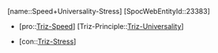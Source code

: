 ﻿---
type: TrizContradiction
aliases:
- Speed+Universality-Stress
license: CC BY-SA 4.0
copyright: https://github.com/SpocWeb
IsDeleted: false
IsReadOnly: false
Confidential: public
tags: 
- Triz/Contradiction
---
[name::Speed+Universality-Stress]
[SpocWebEntityId::23383]
+ [pro::[Triz-Speed](tech/Triz/Parameter/Triz-Speed.md)]
[Triz-Principle::[Triz-Universality](tech/Triz/Principle/Triz-Universality.md)]
- [con::[Triz-Stress](tech/Triz/Parameter/Triz-Stress.md)]

